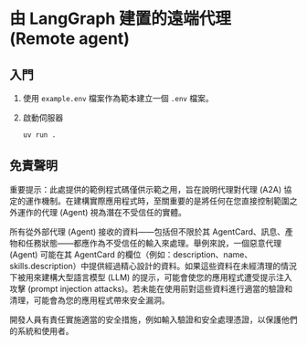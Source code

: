 # 由 LangGraph 建置的遠端代理 (Remote agent)

## 入門

1. 使用 `example.env` 檔案作為範本建立一個 `.env` 檔案。

2. 啟動伺服器

    ```bash
    uv run .
    ```

## 免責聲明

重要提示：此處提供的範例程式碼僅供示範之用，旨在說明代理對代理 (A2A) 協定的運作機制。在建構實際應用程式時，至關重要的是將任何在您直接控制範圍之外運作的代理 (Agent) 視為潛在不受信任的實體。

所有從外部代理 (Agent) 接收的資料——包括但不限於其 AgentCard、訊息、產物和任務狀態——都應作為不受信任的輸入來處理。舉例來說，一個惡意代理 (Agent) 可能在其 AgentCard 的欄位（例如：description、name、skills.description）中提供經過精心設計的資料。如果這些資料在未經清理的情況下被用來建構大型語言模型 (LLM) 的提示，可能會使您的應用程式遭受提示注入攻擊 (prompt injection attacks)。若未能在使用前對這些資料進行適當的驗證和清理，可能會為您的應用程式帶來安全漏洞。

開發人員有責任實施適當的安全措施，例如輸入驗證和安全處理憑證，以保護他們的系統和使用者。
